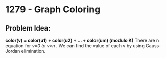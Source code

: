 # 1279 - Graph Coloring
##  Problem Idea:
**color(v) = color(u1) + color(u2) + ... + color(um) (modulo K)**
There are n equation for *v=0 to v<n* .
We can find the value of each v by using Gauss-Jordan elimination.
 

<!--stackedit_data:
eyJoaXN0b3J5IjpbODIwMzM1NzcxLC00MTg2NDYzNDAsODQyMT
g4NTEyXX0=
-->